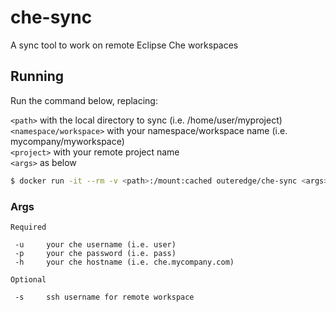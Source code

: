 # che-sync
A sync tool to work on remote Eclipse Che workspaces


## Running

Run the command below, replacing:

 `<path>` with the local directory to sync (i.e. /home/user/myproject)  
 `<namespace/workspace>` with your namespace/workspace name (i.e. mycompany/myworkspace)  
 `<project>` with your remote project name  
 `<args>` as below  

```sh
$ docker run -it --rm -v <path>:/mount:cached outeredge/che-sync <args> <namespace/workspace> <project>
```
### Args
```
Required

 -u     your che username (i.e. user)
 -p     your che password (i.e. pass)
 -h     your che hostname (i.e. che.mycompany.com)
 
Optional
 
 -s     ssh username for remote workspace
 ```
